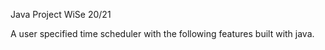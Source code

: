 Java Project WiSe 20/21


A user specified time scheduler with the following features built with java.

